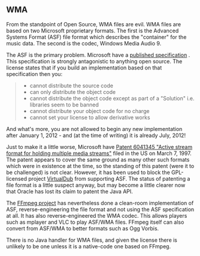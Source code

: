 
##  WMA 


From the standpoint of Open Source, WMA files are evil.
WMA files are based on two Microsoft proprietary formats. The first is
the Advanced Systems Format (ASF) file format which describes the "container"
for the music data. The second is the codec, Windows Media Audio 9.


The ASF is the primary problem. Microsoft have a [published specification](http://www.microsoft.com/en-us/download/details.aspx?id=14995) . This specification is strongly antagonistic
to anything open source. The license states that if you build an implementation
based on that specification then you:


   > 
> + cannot distribute the source code
> + can only distribute the object code
> + cannot distribute the object code except as part of a "Solution"
i.e. libraries seem to be banned
> + cannot distribute your object code for no charge
> + cannot set your license to allow derivative works



And what's more, you are not allowed to begin any new implementation after
January 1, 2012 - and (at the time of writing) it is already July, 2012!


Just to make it a little worse, Microsoft have [Patent 6041345
	"Active stream format for holding multiple media streams"](http://www.google.com/patents/US6041345) filed in the US on March 7, 1997. The patent appears to cover the same ground as
many other such formats which were in existence at the time, so the
standing of this patent (were it to be challenged) is not clear.
However, it has been used to block the GPL-licensed project [VirtualDub](http://www.advogato.org/article/101.html) from supporting ASF. The status of patenting a file format is a little
suspect anyway, but may become a little clearer now that Oracle has lost its claim
to patent the Java API.


The [FFmpeg project](http://ffmpeg.org/) has nevertheless done a
clean-room implementation of ASF, reverse-engineering the file format
and not using the ASF specification at all. It has also reverse-engineered
the WMA codec. This allows players such as mplayer and VLC to play ASF/WMA files.
FFmpeg itself can also convert from ASF/WMA to better formats such as Ogg Vorbis.


There is no Java handler for WMA files, and given the license there is unlikely
to be one unless it is a native-code one based on FFmpeg.

